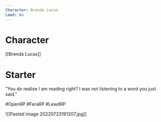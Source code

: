 ```yaml
---
Character: Brenda Lucas
Lewd: No
---
```

# Character
[[Brenda Lucas]]

# Starter
"You do realise I am reading right? I was not listening to a word you just said."  

#OpenRP #FeraRP #LewdRP 

![[Pasted image 20220723191207.jpg]]